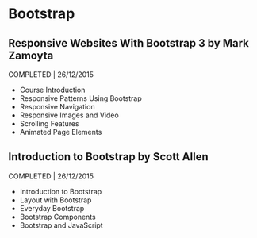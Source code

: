 # Bootstrap

## Responsive Websites With Bootstrap 3 by Mark Zamoyta
COMPLETED | 26/12/2015

- Course Introduction
- Responsive Patterns Using Bootstrap
- Responsive Navigation
- Responsive Images and Video
- Scrolling Features
- Animated Page Elements

## Introduction to Bootstrap by Scott Allen
COMPLETED | 26/12/2015

- Introduction to Bootstrap
- Layout with Bootstrap
- Everyday Bootstrap
- Bootstrap Components
- Bootstrap and JavaScript